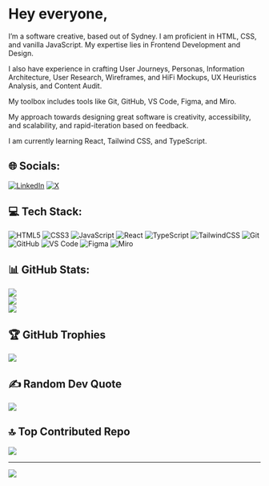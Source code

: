 # Hey everyone,

I’m a software creative, based out of Sydney. I am proficient in HTML, CSS, and vanilla JavaScript. My expertise lies in Frontend Development and Design.

I also have experience in crafting User Journeys, Personas, Information Architecture, User Research, Wireframes, and HiFi Mockups, UX Heuristics Analysis, and Content Audit.

My toolbox includes tools like Git, GitHub, VS Code, Figma, and Miro.

My approach towards designing great software is creativity, accessibility, and scalability, and rapid-iteration based on feedback.

I am currently learning React, Tailwind CSS, and TypeScript.

## 🌐 Socials:
[![LinkedIn](https://img.shields.io/badge/LinkedIn-%230077B5.svg?logo=linkedin&logoColor=white)](https://linkedin.com/in/your-linkedin-username) [![X](https://img.shields.io/badge/X-black.svg?logo=X&logoColor=white)](https://x.com/your-x-username)

## 💻 Tech Stack:
![HTML5](https://img.shields.io/badge/html5-%23E34F26.svg?style=for-the-badge&logo=html5&logoColor=white) ![CSS3](https://img.shields.io/badge/css3-%231572B6.svg?style=for-the-badge&logo=css3&logoColor=white) ![JavaScript](https://img.shields.io/badge/javascript-%23323330.svg?style=for-the-badge&logo=javascript&logoColor=%23F7DF1E) ![React](https://img.shields.io/badge/react-%2320232a.svg?style=for-the-badge&logo=react&logoColor=%2361DAFB) ![TypeScript](https://img.shields.io/badge/typescript-%23007ACC.svg?style=for-the-badge&logo=typescript&logoColor=white) ![TailwindCSS](https://img.shields.io/badge/tailwindcss-%2338B2AC.svg?style=for-the-badge&logo=tailwind-css&logoColor=white) ![Git](https://img.shields.io/badge/git-%23F05033.svg?style=for-the-badge&logo=git&logoColor=white) ![GitHub](https://img.shields.io/badge/github-%23121011.svg?style=for-the-badge&logo=github&logoColor=white) ![VS Code](https://img.shields.io/badge/VS%20Code-007ACC?style=for-the-badge&logo=visual-studio-code&logoColor=white) ![Figma](https://img.shields.io/badge/figma-%23F24E1E.svg?style=for-the-badge&logo=figma&logoColor=white) ![Miro](https://img.shields.io/badge/miro-FFD02F?style=for-the-badge&logo=miro&logoColor=050036)

## 📊 GitHub Stats:
![](https://github-readme-stats.vercel.app/api?username=your-username&theme=dark&hide_border=false&include_all_commits=true&count_private=true)<br/>
![](https://github-readme-streak-stats.herokuapp.com/?user=your-username&theme=dark&hide_border=false)<br/>
![](https://github-readme-stats.vercel.app/api/top-langs/?username=your-username&theme=dark&hide_border=false&include_all_commits=true&count_private=true&layout=compact)

## 🏆 GitHub Trophies
![](https://github-profile-trophy.vercel.app/?username=your-username&theme=radical&no-frame=true&no-bg=false&margin-w=4)

## ✍️ Random Dev Quote
![](https://quotes-github-readme.vercel.app/api?type=horizontal&theme=radical)

## 🔝 Top Contributed Repo
![](https://github-contributor-stats.vercel.app/api?username=your-username&limit=5&theme=dark&combine_all_yearly_contributions=true)

---
[![](https://visitcount.itsvg.in/api?id=your-username&icon=0&color=0)](https://visitcount.itsvg.in)

<!-- Proudly created with GPRM ( https://gprm.itsvg.in ) -->